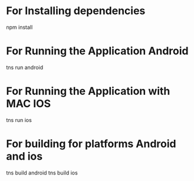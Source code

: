 # For Installing dependencies
npm install
# For Running the Application Android
tns run android 
# For Running the Application with MAC IOS
tns run ios
# For building for platforms Android and ios
tns build android tns build ios